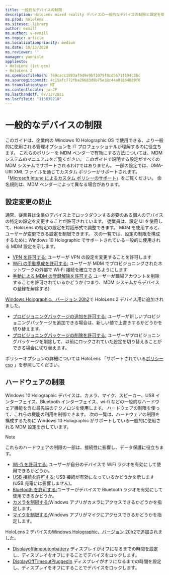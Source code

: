 ```yaml
---
title: 一般的なデバイスの制限
description: HoloLens mixed reality デバイスの一般的なデバイスの制限と設定を使用して、最新の状態に保ちます。
ms.prod: hololens
ms.sitesec: library
author: evmill
ms.author: v-evmill
ms.topic: article
ms.localizationpriority: medium
ms.date: 10/13/2020
ms.reviewer: ''
manager: yannisle
appliesto:
- HoloLens (1st gen)
- HoloLens 2
ms.openlocfilehash: 769cacc1803af9d9e9bf1079f8cd5671f194c3bc
ms.sourcegitcommit: 4c15afc772fba26683d9b75e38c44a018b4889f6
ms.translationtype: MT
ms.contentlocale: ja-JP
ms.lasthandoff: 07/12/2021
ms.locfileid: "113639218"
---
```

# <a name="common-device-restrictions"></a>一般的なデバイスの制限 

このガイドは、企業内の Windows 10 Holographic OS で使用できる、より一般的に使用される管理オプションを IT プロフェッショナルが理解するのに役立ちます。 これらのポリシーを MDM ベンダーで有効にする方法については、MDM システムのマニュアルをご覧ください。 このガイドで説明する設定がすべての MDM システムでサポートされるわけではありません。 一部の設定では、OMA-URI XML ファイルを通じてカスタム ポリシーがサポートされます。 「[Microsoft Intune によるカスタム ポリシーのサポート](/mem/intune/configuration/custom-settings-windows-10)」をご覧ください。 命名規則は、MDM ベンダーによって異なる場合があります。

## <a name="prevent-changing-of-settings"></a>設定変更の防止
通常、従業員は企業のデバイス上でロックダウンする必要のある個人のデバイスの特定の設定を変更することが許可されています。 従業員は、設定 UI を使用して、HoloLens の特定の設定を対話形式で調整できます。 MDM を使用すると、ユーザーが変更できる設定を制限できます。 次の一覧では、設定の制限を構成するために Windows 10 Holographic でサポートされている一般的に使用される MDM 設定を示します。
-   [VPN を許可する:](/windows/client-management/mdm/policy-csp-settings#settings-allowvpn) ユーザーが VPN の設定を変更することを許可します
-   [WiFi の手動構成を許可する:](/windows/client-management/mdm/policy-csp-wifi#wifi-allowmanualwificonfiguration) ユーザーが MDM でプロビジョニングされたネットワークの外部で Wi-Fi 接続を確立できるようにします
-   [手動による MDM の登録解除を許可する](/windows/client-management/mdm/policy-csp-experience#experience-allowmanualmdmunenrollment) ユーザーが職場アカウントを削除することを許可されているかどうか (つまり、MDM システムからデバイスの登録を解除する)

[Windows Holographic、バージョン 20h2](hololens-release-notes.md#windows-holographic-version-20h2)で HoloLens 2 デバイス用に追加されました。
- [プロビジョニングパッケージの追加を許可する:](/windows/client-management/mdm/policy-csp-security#security-allowaddprovisioningpackage) ユーザーが新しいプロビジョニングパッケージを追加できる場合は、新しい値で上書きするかどうかを切り替えます。
- [プロビジョニングパッケージの削除を許可する:](/windows/client-management/mdm/policy-csp-security#security-allowremoveprovisioningpackage) ユーザーがプロビジョニングパッケージを削除して、以前にロックされていた設定を切り替えることができる場合に切り替えます。

ポリシーオプションの詳細については HoloLens 「サポートされている[ポリシー csp](/windows/client-management/mdm/policy-csps-supported-by-hololens2) 」を参照してください。

## <a name="hardware-restrictions"></a>ハードウェアの制限
Windows 10 Holographic デバイスは、カメラ、マイク、スピーカー、USB インターフェイス、Bluetooth インターフェイス、wi-fi などの一般的なハードウェア機能を含む最先端のテクノロジを使用します。 ハードウェアの制限を使って、これらの機能の利用を制御できます。
次の一覧は、ハードウェアの制限を構成するために Windows 10 Holographic がサポートしている一般的に使用される MDM 設定を示しています。

> [!NOTE]
> これらのハードウェアの制限の一部は、接続性に影響し、データ保護に役立ちます。

-   [Wi-fi を許可する:](/windows/client-management/mdm/policy-csp-wifi#wifi-allowwifi) ユーザーが自分のデバイスで WiFi ラジオを有効にして使用できるかどうか。
-   [USB 接続を許可する:](/windows/client-management/mdm/policy-csp-connectivity#connectivity-allowusbconnection) USB 接続が有効になっているかどうかを示します (USB 充電には影響しません)。
-   [Bluetooth を許可する:](/windows/client-management/mdm/policy-csp-connectivity#connectivity-allowbluetooth)ユーザーがデバイスで Bluetooth ラジオを有効にして使用できるかどうか。
-   [カメラを制限する:](/windows/client-management/mdm/policy-csp-privacy#privacy-letappsaccesscamera)Windows アプリがカメラにアクセスできるかどうかを指定します。
-   [マイクを制限する:](/windows/client-management/mdm/policy-csp-privacy#privacy-letappsaccessmicrophone)Windows アプリがマイクにアクセスできるかどうかを指定します。

HoloLens 2 デバイスの[Windows Holographic、バージョン 20h2](hololens-release-notes.md#windows-holographic-version-20h2)で追加されました。 
- [Displayofftimeoutonbattery](/windows/client-management/mdm/policy-csp-power#power-displayofftimeoutonbattery) ディスプレイがオフになるまでの時間を設定し、ディスプレイをオフにすることでデバイスをロックします。 
- [DisplayOffTimeoutPluggedIn](/windows/client-management/mdm/policy-csp-power#power-displayofftimeoutpluggedin) ディスプレイがオフになるまでの時間を設定し、ディスプレイをオフにすることでデバイスをロックします。 
